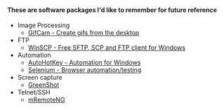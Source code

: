 #### These are software packages I'd like to remember for future reference

- Image Processing
  - [GifCam - Create gifs from the desktop](http://blog.bahraniapps.com/gifcam/)
- FTP
  - [WinSCP - Free SFTP, SCP and FTP client for Windows](https://winscp.net/)
- Automation
  - [AutoHotKey - Automation for Windows](http://ahkscript.org/)
  - [Selenium - Browser automation/testing](http://www.seleniumhq.org/)
- Screen capture
  - [GreenShot](http://getgreenshot.org/)
- Telnet/SSH
  - [mRemoteNG](http://mremoteng.org)
